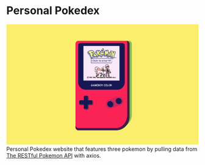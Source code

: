 # Personal Pokedex
![Homepage Screenshot](/images/screenshot.png)
Personal Pokedex website that features three pokemon by pulling data from [The RESTful Pokemon API](https://pokeapi.co/) with axios.

